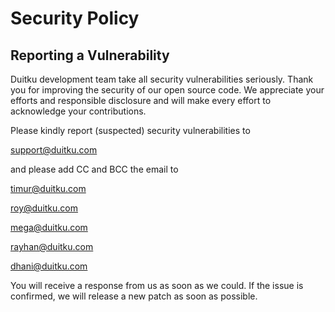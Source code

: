 # Security Policy

## Reporting a Vulnerability

Duitku development team take all security vulnerabilities seriously. 
Thank you for improving the security of our open source code. 
We appreciate your efforts and responsible disclosure and will make every effort to acknowledge your contributions.

Please kindly report (suspected) security vulnerabilities to

[support@duitku.com](mailto:support@duitku.com)

and please add CC and BCC the email to

[timur@duitku.com](mailto:timur@duitku.com)

[roy@duitku.com](mailto:roy@duitku.com)

[mega@duitku.com](mailto:mega@duitku.com)

[rayhan@duitku.com](mailto:rayhan@duitku.com)

[dhani@duitku.com](mailto:dhani@duitku.com)

You will receive a response from
us as soon as we could. If the issue is confirmed, we will release a new patch as soon
as possible.
